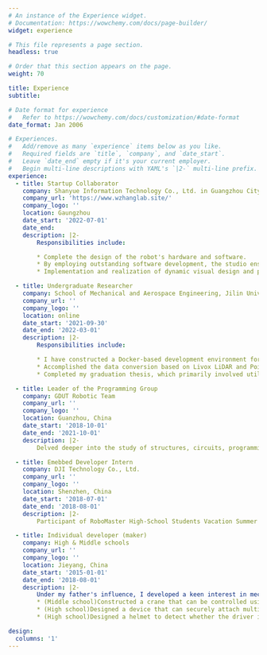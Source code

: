 ```yaml
---
# An instance of the Experience widget.
# Documentation: https://wowchemy.com/docs/page-builder/
widget: experience

# This file represents a page section.
headless: true

# Order that this section appears on the page.
weight: 70

title: Experience
subtitle:

# Date format for experience
#   Refer to https://wowchemy.com/docs/customization/#date-format
date_format: Jan 2006

# Experiences.
#   Add/remove as many `experience` items below as you like.
#   Required fields are `title`, `company`, and `date_start`.
#   Leave `date_end` empty if it's your current employer.
#   Begin multi-line descriptions with YAML's `|2-` multi-line prefix.
experience:
  - title: Startup Collaborator
    company: Shanyue Information Technology Co., Ltd. in Guangzhou City.
    company_url: 'https://www.wzhanglab.site/'
    company_logo: ''
    location: Gaungzhou
    date_start: '2022-07-01'
    date_end:
    description: |2-
        Responsibilities include:

        * Complete the design of the robot's hardware and software.
        * By employing outstanding software development, the studio ensures sufficient market competitiveness while utilizing equivalent hardware for its robots.
        * Implementation and realization of dynamic visual design and perception detection for interactive art projects.

  - title: Undergraduate Researcher
    company: School of Mechanical and Aerospace Engineering, Jilin University (Prof. Xuefei Li)
    company_url: ''
    company_logo: ''
    location: online
    date_start: '2021-09-30'
    date_end: '2022-03-01'
    description: |2-
        Responsibilities include:

        * I have constructed a Docker-based development environment for ROS1/ROS2 and created a Docker image for ROS Bridge, enabling the potential for edge devices (such as Jetson AGX Xavier) to utilize both ROS1 and ROS2 concurrently.
        * Accomplished the data conversion based on Livox LiDAR and PointPillar algorithm (using Livox Dataset), training, and forward inference implementation (with ROS bags collected from real industrial environments in mining areas). This enabled the identification of truck targets within point clouds, laying the foundation for precise recognition of truck dumping poses in the next step.
        * Completed my graduation thesis, which primarily involved utilizing RGB images and CAD models of detected objects in the images to determine the poses of the detected objects relative to the camera coordinate system.

  - title: Leader of the Programming Group
    company: GDUT Robotic Team
    company_url: ''
    company_logo: ''
    location: Guanzhou, China
    date_start: '2018-10-01'
    date_end: '2021-10-01'
    description: |2-
        Delved deeper into the study of structures, circuits, programming, and other related knowledge. As the team leader, I have achieved three national-level awards, four provincial first-class awards, and above, and obtained two national invention patents simultaneously.

  - title: Emebbed Developer Intern
    company: DJI Technology Co., Ltd.
    company_url: ''
    company_logo: ''
    location: Shenzhen, China
    date_start: '2018-07-01'
    date_end: '2018-08-01'
    description: |2-
        Participant of RoboMaster High-School Students Vacation Summer Camp, and focused on the field of embedded development.

  - title: Individual developer (maker)
    company: High & Middle schools
    company_url: ''
    company_logo: ''
    location: Jieyang, China
    date_start: '2015-01-01'
    date_end: '2018-08-01'
    description: |2-
        Under my father's influence, I developed a keen interest in mechanical and electrical design, and my self-taught nature from a young age allowed me to independently complete the following projects:
        * (Middle school)Constructed a crane that can be controlled using a joystick remote. This Arduino-based project earned me a second prize on the Geekfans website.
        * (High school)Designed a device that can securely attach multiple infrared detection probes to the underside of a vehicle. This device is used to detect animals underneath the vehicle, and it wirelessly consolidates the detection signals, transmitting them to an onboard receiving and display device. The project received a third prize in the provincial youth science and technology competition.
        * (High school)Designed a helmet to detect whether the driver is wearing it properly while driving. If the helmet is not worn correctly, it emits an alarm or disables the vehicle's ignition button. This project received a third prize in the provincial youth science and technology competition.

design:
  columns: '1'
---
```

